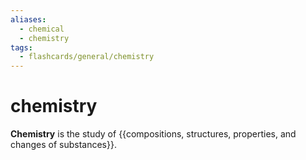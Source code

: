 ```yaml
---
aliases:
  - chemical
  - chemistry
tags:
  - flashcards/general/chemistry
---
```


# chemistry

__Chemistry__ is the study of {{compositions, structures, properties, and changes of substances}}.
